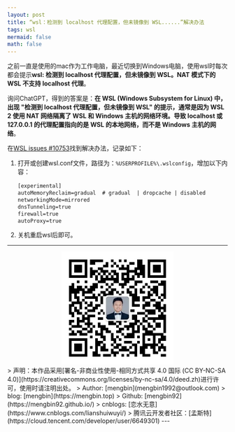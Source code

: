 ```yaml
---
layout: post
title: “wsl：检测到 localhost 代理配置，但未镜像到 WSL......”解决办法
tags: wsl
mermaid: false
math: false
---  
```


之前一直是使用的mac作为工作电脑，最近切换到Windows电脑，使用wsl时每次都会提示**wsl: 检测到 localhost 代理配置，但未镜像到 WSL。NAT 模式下的 WSL 不支持 localhost 代理**。  

询问ChatGPT，得到的答案是：**在 WSL (Windows Subsystem for Linux) 中，出现 "检测到 localhost 代理配置，但未镜像到 WSL" 的提示，通常是因为 WSL 2 使用 NAT 网络隔离了 WSL 和 Windows 主机的网络环境。导致 localhost 或 127.0.0.1 的代理配置指向的是 WSL 的本地网络，而不是 Windows 主机的网络**。

在[WSL issues #10753](https://github.com/microsoft/WSL/issues/10753)找到解决办法，记录如下：  

1. 打开或创建wsl.conf文件，路径为：`%USERPROFILE%\.wslconfig`，增加以下内容：  

    ```
    [experimental]
    autoMemoryReclaim=gradual  # gradual  | dropcache | disabled
    networkingMode=mirrored
    dnsTunneling=true
    firewall=true
    autoProxy=true
    ```

2. 关机重启wsl后即可。

---

<div align="center">
  <img src="../img/qrcode_wechat.jpg" alt="孟斯特">
</div>
> 声明：本作品采用[署名-非商业性使用-相同方式共享 4.0 国际 (CC BY-NC-SA 4.0)](https://creativecommons.org/licenses/by-nc-sa/4.0/deed.zh)进行许可，使用时请注明出处。  
> Author: [mengbin](mengbin1992@outlook.com)  
> blog: [mengbin](https://mengbin.top)  
> Github: [mengbin92](https://mengbin92.github.io/)  
> cnblogs: [恋水无意](https://www.cnblogs.com/lianshuiwuyi/)  
> 腾讯云开发者社区：[孟斯特](https://cloud.tencent.com/developer/user/6649301)  
---